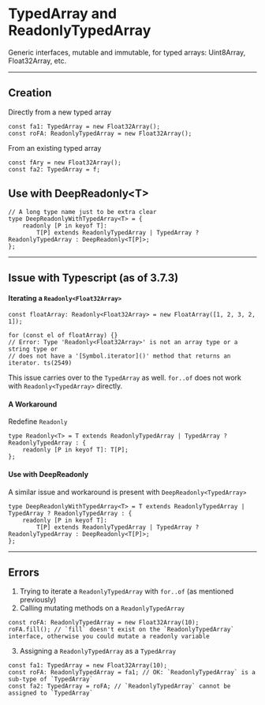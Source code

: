 # TypedArray and ReadonlyTypedArray
Generic interfaces, mutable and immutable, for typed arrays: Uint8Array, Float32Array, etc.

-----

## Creation
Directly from a new typed array
```
const fa1: TypedArray = new Float32Array();
const roFA: ReadonlyTypedArray = new Float32Array();
```

From an existing typed array
```
const fAry = new Float32Array();
const fa2: TypedArray = f;
```

## Use with DeepReadonly\<T\>
```
// A long type name just to be extra clear
type DeepReadonlyWithTypedArray<T> = {
    readonly [P in keyof T]:
        T[P] extends ReadonlyTypedArray | TypedArray ? ReadonlyTypedArray : DeepReadonly<T[P]>;
};
```

-----

## Issue with Typescript (as of 3.7.3)
#### Iterating a `Readonly<Float32Array>`
```
const floatArray: Readonly<Float32Array> = new FloatArray([1, 2, 3, 2, 1]);

for (const el of floatArray) {}
// Error: Type 'Readonly<Float32Array>' is not an array type or a string type or
// does not have a '[Symbol.iterator]()' method that returns an iterator. ts(2549)
```

This issue carries over to the `TypedArray` as well. `for..of` does not work with `Readonly<TypedArray>` directly.

#### A Workaround
Redefine `Readonly`
```
type Readonly<T> = T extends ReadonlyTypedArray | TypedArray ? ReadonlyTypedArray : {
    readonly [P in keyof T]: T[P];
};
```

#### Use with DeepReadonly<T>
A similar issue and workaround is present with `DeepReadonly<TypedArray>`
```
type DeepReadonlyWithTypedArray<T> = T extends ReadonlyTypedArray | TypedArray ? ReadonlyTypedArray : {
    readonly [P in keyof T]:
        T[P] extends ReadonlyTypedArray | TypedArray ? ReadonlyTypedArray : DeepReadonly<T[P]>;
};
```

-----

## Errors
1. Trying to iterate a `ReadonlyTypedArray` with `for..of` (as mentioned previously)
2. Calling mutating methods on a `ReadonlyTypedArray`
```
const roFA: ReadonlyTypedArray = new Float32Array(10);
roFA.fill(); // `fill` doesn't exist on the `ReadonlyTypedArray` interface, otherwise you could mutate a readonly variable
```
3. Assigning a `ReadonlyTypedArray` as a `TypedArray`
```
const fa1: TypedArray = new Float32Array(10);
const roFA: ReadonlyTypedArray = fa1; // OK: `ReadonlyTypedArray` is a sub-type of `TypedArray`
const fa2: TypedArray = roFA; // `ReadonlyTypedArray` cannot be assigned to `TypedArray`
```
